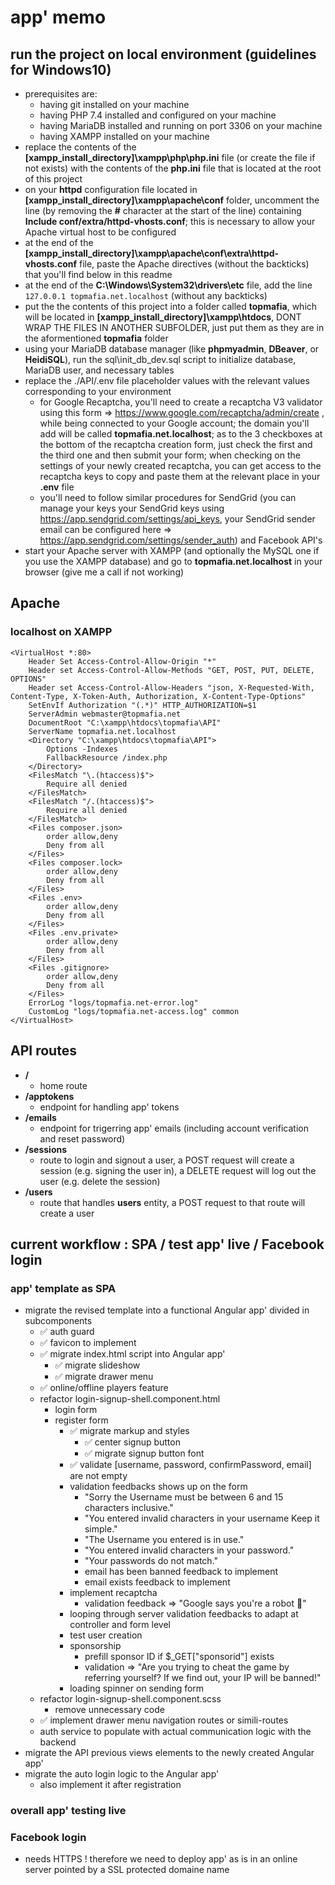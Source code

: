 
# app' memo

## run the project on local environment (guidelines for Windows10)
- prerequisites are:
    * having git installed on your machine
    * having PHP 7.4 installed and configured on your machine
    * having MariaDB installed and running on port 3306 on your machine
    * having XAMPP installed on your machine
- replace the contents of the **[xampp_install_directory]\xampp\php\php.ini** file (or create the file if not exists) with the contents of the **php.ini** file that is located at the root of this project
- on your **httpd** configuration file located in **[xampp_install_directory]\xampp\apache\conf** folder, uncomment the line (by removing the **#** character at the start of the line) containing **Include conf/extra/httpd-vhosts.conf**; this is necessary to allow your Apache virtual host to be configured
- at the end of the **[xampp_install_directory]\xampp\apache\conf\extra\httpd-vhosts.conf** file, paste the Apache directives (without the backticks) that you'll find below in this readme
- at the end of the **C:\Windows\System32\drivers\etc** file, add the line ```127.0.0.1 topmafia.net.localhost``` (without any backticks)
- put the the contents of this project into a folder called **topmafia**, which will be located in **[xampp_install_directory]\xampp\htdocs**, DONT WRAP THE FILES IN ANOTHER SUBFOLDER, just put them as they are in the aformentioned **topmafia** folder
- using your MariaDB database manager (like **phpmyadmin**, **DBeaver**, or **HeidiSQL**), run the sql\init_db_dev.sql script to initialize database, MariaDB user, and necessary tables
- replace the ./API/.env file placeholder values with the relevant values corresponding to your environment
    * for Google Recaptcha, you'll need to create a recaptcha V3 validator using this form => https://www.google.com/recaptcha/admin/create , while being connected to your Google account; the domain you'll add will be called **topmafia.net.localhost**; as to the 3 checkboxes at the bottom of the recaptcha creation form, just check the first and the third one and then submit your form; when checking on the settings of your newly created recaptcha, you can get access to the recaptcha keys to copy and paste them at the relevant place in your **.env** file
    * you'll need to follow similar procedures for SendGrid (you can manage your keys your SendGrid keys using https://app.sendgrid.com/settings/api_keys, your SendGrid sender email can be configured here => https://app.sendgrid.com/settings/sender_auth) and Facebook API's 
- start your Apache server with XAMPP (and optionally the MySQL one if you use the XAMPP database) and go to **topmafia.net.localhost** in your browser (give me a call if not working)

## Apache
### localhost on XAMPP
```
<VirtualHost *:80>
    Header Set Access-Control-Allow-Origin "*"
    Header set Access-Control-Allow-Methods "GET, POST, PUT, DELETE, OPTIONS"
    Header set Access-Control-Allow-Headers "json, X-Requested-With, Content-Type, X-Token-Auth, Authorization, X-Content-Type-Options"
    SetEnvIf Authorization "(.*)" HTTP_AUTHORIZATION=$1
    ServerAdmin webmaster@topmafia.net
    DocumentRoot "C:\xampp\htdocs\topmafia\API"
    ServerName topmafia.net.localhost
    <Directory "C:\xampp\htdocs\topmafia\API">
        Options -Indexes
        FallbackResource /index.php
    </Directory>
    <FilesMatch "\.(htaccess)$">
        Require all denied
    </FilesMatch>
    <FilesMatch "/.(htaccess)$">
        Require all denied
    </FilesMatch>
    <Files composer.json>
        order allow,deny
        Deny from all
    </Files>
    <Files composer.lock>
        order allow,deny
        Deny from all
    </Files>
    <Files .env>
        order allow,deny
        Deny from all
    </Files>
    <Files .env.private>
        order allow,deny
        Deny from all
    </Files>
    <Files .gitignore>
        order allow,deny
        Deny from all
    </Files>
    ErrorLog "logs/topmafia.net-error.log"
    CustomLog "logs/topmafia.net-access.log" common
</VirtualHost>
```

## API routes
- **/** 
    * home route
- **/apptokens** 
    * endpoint for handling app' tokens
- **/emails** 
    * endpoint for trigerring app' emails (including account verification and reset password)
- **/sessions** 
    * route to login and signout a user, a POST request will create a session (e.g. signing the user in), a DELETE request will log out the user (e.g. delete the session)
- **/users** 
    * route that handles **users** entity, a POST request to that route will create a user


## current workflow : SPA / test app' live / Facebook login
### app' template as SPA
- migrate the revised template into a functional Angular app' divided in subcomponents
    * ✅ auth guard 
    * ✅ favicon to implement
    * ✅ migrate index.html script into Angular app'
        - ✅ migrate slideshow
        - ✅ migrate drawer menu
    * ✅ online/offline players feature
    * refactor login-signup-shell.component.html
        - login form
        - register form
            * ✅ migrate markup and styles
                - ✅ center signup button
                - ✅ migrate signup button font
            * ✅ validate [username, password, confirmPassword, email] are not empty
            * validation feedbacks shows up on the form
                - "Sorry the Username must be between 6 and 15 characters inclusive."
                - "You entered invalid characters in your username Keep it simple."
                - "The Username you entered is in use."
                - "You entered invalid characters in your password."
                - "Your passwords do not match."
                - email has been banned feedback to implement
                - email exists feedback to implement
            * implement recaptcha 
                - validation feedback => "Google says you're a robot 🤖"
            * looping through server validation feedbacks to adapt at controller and form level
            * test user creation
            * sponsorship
                - prefill sponsor ID if $_GET["sponsorid"] exists
                - validation => "Are you trying to cheat the game by referring yourself? If we find out, your IP will be banned!"
            * loading spinner on sending form
    * refactor login-signup-shell.component.scss
        - remove unnecessary code
    * ✅ implement drawer menu navigation routes or simili-routes
    * auth service to populate with actual communication logic with the backend
- migrate the API previous views elements to the newly created Angular app'
- migrate the auto login logic to the Angular app'
    * also implement it after registration
### overall app' testing live
### Facebook login
- needs HTTPS ! therefore we need to deploy app' as is in an online server pointed by a SSL protected domaine name
